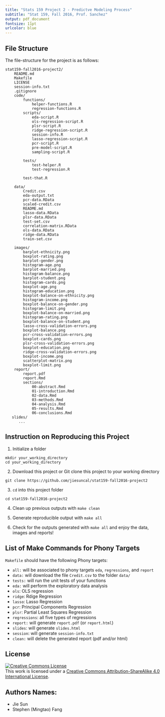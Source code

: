 ```yaml
---
title: "Stats 159 Project 2 - Predictve Modeling Process"
subtitle: "Stat 159, Fall 2016, Prof. Sanchez"
output: pdf_document
fontsize: 11pt
urlcolor: blue
---
```


## File Structure

The file-structure for the project is as follows:

```
stat159-fall2016-project2/
    README.md
    Makefile
    LICENSE
    session-info.txt
    .gitignore
    code/
    	functions/
        	helper-functions.R
        	regression-functions.R
    	scripts/
        	eda-script.R
        	ols-regression-script.R
        	plsr-script.R
        	ridge-regression-script.R
        	session-info.R
			lasso-regression-script.R
			pcr-script.R
			pre-model-script.R
			sampling-script.R

    	tests/
        	test-helper.R
        	test-regression.R

        test-that.R

    data/
      	Credit.csv
		eda-output.txt
		pcr-data.RData
		scaled-credit.csv
		README.md
		lasso-data.RData
		plsr-data.RData
		test-set.csv
		correlation-matrix.RData
		ols-data.RData
		ridge-data.RData
		train-set.csv

    images/
   		barplot-ethnicity.png
   		boxplot-rating.png
		barplot-gender.png			
		histogram-age.png
		barplot-married.png
		histogram-balance.png
		barplot-student.png
		histogram-cards.png
		boxplot-age.png
		histogram-education.png
		boxplot-balance-on-ethnicity.png
		histogram-income.png
		boxplot-balance-on-gender.png
		histogram-limit.png
		boxplot-balance-on-married.png
		histogram-rating.png
		boxplot-balance-on-student.png
		lasso-cross-validation-errors.png
		boxplot-balance.png
		pcr-cross-validation-errors.png
		boxplot-cards.png
		plsr-cross-validation-errors.png
		boxplot-education.png
		ridge-cross-validation-errors.png
		boxplot-income.png
		scatterplot-matrix.png
		boxplot-limit.png
    report/
    	report.pdf
    	report.Rmd
      	sections/
        	00-abstract.Rmd
        	01-introduction.Rmd
        	02-data.Rmd
        	03-methods.Rmd
        	04-analysis.Rmd
        	05-results.Rmd
        	06-conclusions.Rmd
   slides/
      ...
```

## Instruction on Reproducing this Project
1. Initialize a folder

  ```
  mkdir your_working_directory
  cd your_working_directory
  ```

2. Download this project or Git clone this project to your working directory

  ```
  git clone https://github.com/jiesuncal/stat159-fall2016-project2
  ```

3. `cd` into this project folder

  ```
  cd stat159-fall2016-project2
  ```

4. Clean up previous outputs with `make clean`

5. Generate reproducible output with `make all`

6. Check for the outputs generated with `make all` and enjoy the data, images and reports!

## List of Make Commands for Phony Targets

`Makefile` should have the following Phony targets:

- `all:` will be associated to phony targets `eda`, `regressions`, and `report`
- `data:` will download the file `Credit.csv` to the folder `data/` 
- `tests:` will run the unit tests of your functions
- `eda:` will perform the exploratory data analysis
- `ols`: OLS regression
- `ridge`: Rdige Regression
- `lasso`: Lasso Regression
- `pcr`: Principal Components Regression
- `plsr`: Partial Least Squares Regression
- `regressions`: all five types of regressions
- `report:` will generate `report.pdf` (or `report.html`)
- `slides`: will generate `slides.html`
- `session`: will generate `session-info.txt`
- `clean:` will delete the generated report (pdf and/or html)



## License
<a rel="license" href="http://creativecommons.org/licenses/by-sa/4.0/"><img alt="Creative Commons License" style="border-width:0" src="https://i.creativecommons.org/l/by-sa/4.0/88x31.png" /></a><br />This work is licensed under a <a rel="license" href="http://creativecommons.org/licenses/by-sa/4.0/">Creative Commons Attribution-ShareAlike 4.0 International License</a>.

## Authors Names:
* Jie Sun
* Stephen (Mingtao) Fang

